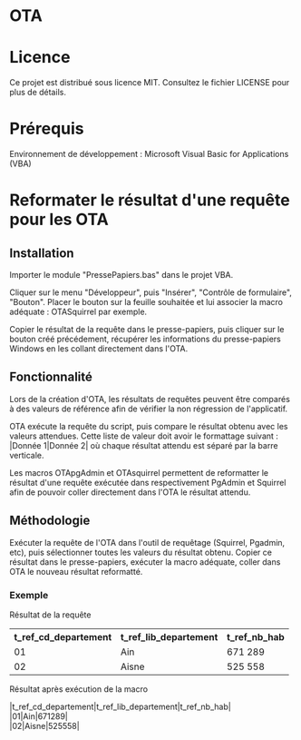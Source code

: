 # OTA
<h1>Licence</h1>
<p>Ce projet est distribué sous licence MIT. Consultez le fichier LICENSE pour plus de détails.</p>
<h1>Prérequis</h1>
<p>Environnement de développement : Microsoft Visual Basic for Applications (VBA)</p>
<h1>Reformater le résultat d'une requête pour les OTA</h1>
<h2>Installation</h2>
<p>Importer le module "PressePapiers.bas" dans le projet VBA.<p>
<p>Cliquer sur le menu "Développeur", puis "Insérer", "Contrôle de formulaire", "Bouton". Placer le bouton sur la feuille souhaitée et lui associer la macro adéquate : OTASquirrel par exemple.<p>
</p>Copier le résultat de la requête dans le presse-papiers, puis cliquer sur le bouton créé précédement, récupérer les informations du presse-papiers Windows en les collant directement dans l'OTA.</p>
<h2>Fonctionnalité</h2>
<p>Lors de la création d'OTA, les résultats de requêtes peuvent être comparés à des valeurs de référence afin de vérifier la non régression de l'applicatif.</p>
<p>OTA exécute la requête du script, puis compare le résultat obtenu avec les valeurs attendues. Cette liste de valeur doit avoir le formattage suivant : |Donnée 1|Donnée 2| où chaque résultat attendu est séparé par la barre verticale.</p>
<p>Les macros OTApgAdmin et OTAsquirrel permettent de reformatter le résultat d'une requête exécutée dans respectivement PgAdmin et Squirrel afin de pouvoir coller directement dans l'OTA le résultat attendu.</p>
<h2>Méthodologie</h2>
<p>Exécuter la requête de l'OTA dans l'outil de requêtage (Squirrel, Pgadmin, etc), puis sélectionner toutes les valeurs du résultat obtenu. Copier ce résultat dans le presse-papiers, exécuter la macro adéquate, coller dans OTA le nouveau résultat reformatté.</p>
<h3>Exemple</h3>
<p>Résultat de la requête</p>
<table><tr><th>t_ref_cd_departement</th><th>t_ref_lib_departement</th><th>t_ref_nb_hab</th></tr><tr><td>01</td><td>Ain</td><td>671&nbsp;289</td></tr><tr><td>02</td><td>Aisne</td><td>525&nbsp;558</td></tr></table>
<p>Résultat après exécution de la macro</p>
<p>
|t_ref_cd_departement|t_ref_lib_departement|t_ref_nb_hab|<br>
|01|Ain|671289|<br>
|02|Aisne|525558|
</p>

